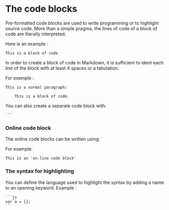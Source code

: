 # The code blocks

Pre-formatted code blocks are used to write programming or to highlight source code. More than a simple pragma, the lines of code of a block of code are literally interpreted.

Here is an example :

```
This is a block of code 
```

In order to create a block of code in Markdown, it is sufficient to ident each line of the block with at least 4 spaces or a tabulation.

For exemple :

```
This is a normal paragraph:

    This is a block of code.
```

You can also create a separate code block with:

    ```

### Online code block

The online code blocks can be written using: `

For example:

    This is an 'on-line code block'

### The syntax for highlighting 

You can define the language used to highlight the syntax by adding a name to an opening keyword. Example :

    ```js
    var a = {};
    ```